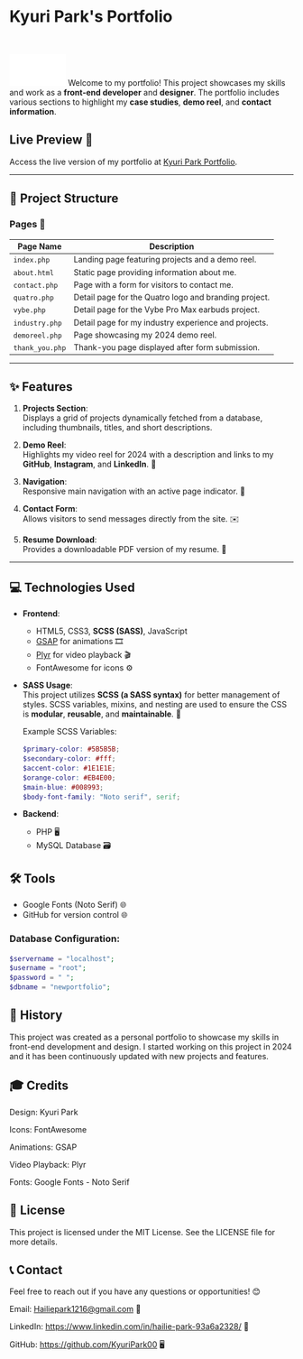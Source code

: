 # Kyuri Park's Portfolio
<br>

<img src="images/logo-white.svg" alt="Kyuri Park Logo" width="100" /> Welcome to my portfolio! This project showcases my skills and work as a **front-end developer** and **designer**. The portfolio includes various sections to highlight my **case studies**, **demo reel**, and **contact information**. 

## Live Preview 🚀
Access the live version of my portfolio at [Kyuri Park Portfolio](#).

---

## 📂 Project Structure

### Pages 📝

| Page Name       | Description                                                                 |
|-----------------|-----------------------------------------------------------------------------|
| `index.php`     | Landing page featuring projects and a demo reel.                            |
| `about.html`    | Static page providing information about me.                                 |
| `contact.php`   | Page with a form for visitors to contact me.                                |
| `quatro.php`    | Detail page for the Quatro logo and branding project.                       |
| `vybe.php`      | Detail page for the Vybe Pro Max earbuds project.                           |
| `industry.php`  | Detail page for my industry experience and projects.                        |
| `demoreel.php`  | Page showcasing my 2024 demo reel.                                          |
| `thank_you.php` | Thank-you page displayed after form submission.                             |

---

## ✨ Features

1. **Projects Section**:  
   Displays a grid of projects dynamically fetched from a database, including thumbnails, titles, and short descriptions.

2. **Demo Reel**:  
   Highlights my video reel for 2024 with a description and links to my **GitHub**, **Instagram**, and **LinkedIn**. 🎥

3. **Navigation**:  
   Responsive main navigation with an active page indicator. 🧭

4. **Contact Form**:  
   Allows visitors to send messages directly from the site. ✉️

5. **Resume Download**:  
   Provides a downloadable PDF version of my resume. 📄

---

## 💻 Technologies Used

- **Frontend**:  
  - HTML5, CSS3, **SCSS (SASS)**, JavaScript  
  - [GSAP](https://greensock.com/gsap/) for animations 🎞️  
  - [Plyr](https://plyr.io/) for video playback 🎬  
  - FontAwesome for icons ⚙️

- **SASS Usage**:  
  This project utilizes **SCSS (a SASS syntax)** for better management of styles. SCSS variables, mixins, and nesting are used to ensure the CSS is **modular**, **reusable**, and **maintainable**. 🔧

  Example SCSS Variables:
  ```scss
  $primary-color: #5B5B5B;
  $secondary-color: #fff;
  $accent-color: #1E1E1E;
  $orange-color: #EB4E00;
  $main-blue: #008993;
  $body-font-family: "Noto serif", serif;
- **Backend**: 
    - PHP 🖥️
    - MySQL Database 🗃️

## 🛠️ Tools

- Google Fonts (Noto Serif) 🌐
- GitHub for version control 🌐

### Database Configuration:

```php
$servername = "localhost";
$username = "root";
$password = " ";
$dbname = "newportfolio"; 
```


## 📜 History
This project was created as a personal portfolio to showcase my skills in front-end development and design. I started working on this project in 2024 and it has been continuously updated with new projects and features.

## 🎓 Credits
Design: Kyuri Park

Icons: FontAwesome

Animations: GSAP

Video Playback: Plyr

Fonts: Google Fonts - Noto Serif

## 📄 License
This project is licensed under the MIT License. See the LICENSE file for more details.

## 📞 Contact
Feel free to reach out if you have any questions or opportunities! 😊

Email: Hailiepark1216@gmail.com 📧

LinkedIn: https://www.linkedin.com/in/hailie-park-93a6a2328/ 💼

GitHub: https://github.com/KyuriPark00 🖥️